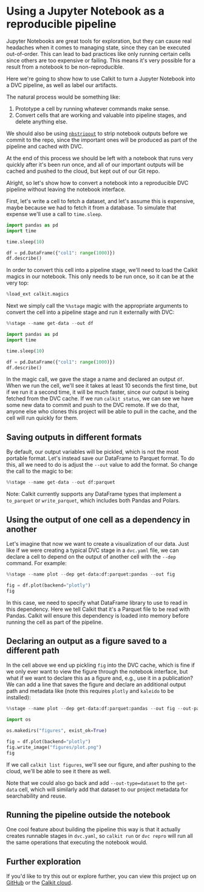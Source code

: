 # Using a Jupyter Notebook as a reproducible pipeline

Jupyter Notebooks are great tools for exploration,
but they can cause real headaches when it comes to managing state,
since they can be executed out-of-order.
This can lead to bad practices like only running certain cells
since others are too expensive or failing.
This means it's very possible for a result from a notebook to be
non-reproducible.

Here we're going to show how to use Calkit to turn a Jupyter Notebook
into a DVC pipeline,
as well as label our artifacts.

The natural process would be something like:

1. Prototype a cell by running whatever commands make sense.
2. Convert cells that are working and valuable into pipeline
   stages, and delete anything else.

We should also be using [`nbstripout`](https://github.com/kynan/nbstripout)
to strip notebook outputs before we commit to the repo,
since the important ones will be produced as part of the pipeline
and cached with DVC.

At the end of this process we should be left with a notebook that runs
very quickly after it's been run once,
and all of our important outputs will be cached and pushed to the cloud,
but kept out of our Git repo.

Alright, so let's show how to convert a notebook into a reproducible
DVC pipeline without leaving the notebook interface.

First, let's write a cell to fetch a dataset,
and let's assume this is expensive,
maybe because we had to fetch it from a database.
To simulate that expense we'll use a call to `time.sleep`.

```python
import pandas as pd
import time

time.sleep(10)

df = pd.DataFrame({"col1": range(1000)})
df.describe()
```

In order to convert this cell into a pipeline stage,
we'll need to load the Calkit magics in our notebook.
This only needs to be run once, so it can be at the very top:

```python
%load_ext calkit.magics
```

Next we simply call the `%%stage` magic with the appropriate arguments to
convert the cell into a pipeline stage and run it externally with DVC:

```python
%%stage --name get-data --out df

import pandas as pd
import time

time.sleep(10)

df = pd.DataFrame({"col1": range(1000)})
df.describe()
```

In the magic call, we gave the stage a name and declared an output `df`.
When we run the cell, we'll see it takes at least 10 seconds the first time,
but if we run it a second time,
it will be much faster, since our output is being fetched from the DVC cache.
If we run `calkit status`, we can see we have some new data to commit and
push to the DVC remote.
If we do that, anyone else who clones this project will be able to
pull in the cache, and the cell will run quickly for them.

## Saving outputs in different formats

By default, our output variables will be pickled,
which is not the most portable format.
Let's instead save our DataFrame to Parquet format.
To do this, all we need to do is adjust the `--out` value to add the format.
So change the call to the magic to be:

```python
%%stage --name get-data --out df:parquet
```

Note: Calkit currently supports any DataFrame types that implement a
`to_parquet` or `write_parquet`,
which includes both Pandas and Polars.

## Using the output of one cell as a dependency in another

Let's imagine that now we want to create a visualization of our data.
Just like if we were creating a typical DVC stage in a `dvc.yaml` file,
we can declare a cell to depend on the output of another cell with the
`--dep` command.
For example:

```python
%%stage --name plot --dep get-data:df:parquet:pandas --out fig

fig = df.plot(backend="plotly")
fig
```

In this case, we need to specify what DataFrame library to use to read in
this dependency.
Here we tell Calkit that it's a Parquet file to be read with Pandas.
Calkit will ensure this dependency is loaded into memory before running the
cell as part of the pipeline.

## Declaring an output as a figure saved to a different path

In the cell above we end up pickling `fig` into the DVC cache,
which is fine if we only ever want to view the figure through the notebook
interface,
but what if we want to declare this as a figure and, e.g.,
use it in a publication?
We can add a line that saves the figure and declare an additional output path
and metadata like (note this requires `plotly` and `kaleido` to be installed):

```python
%%stage --name plot --dep get-data:df:parquet:pandas --out fig --out-path figures/plot.png --out-type figure --out-title "A plot of the data" --out-desc "This is a plot of the data."

import os

os.makedirs("figures", exist_ok=True)

fig = df.plot(backend="plotly")
fig.write_image("figures/plot.png")
fig
```

If we call `calkit list figures`, we'll see our figure,
and after pushing to the cloud, we'll be able to see it there as well.

Note that we could also go back and add `--out-type=dataset` to the
`get-data` cell,
which will similarly add that dataset to our project metadata
for searchability and reuse.

## Running the pipeline outside the notebook

One cool feature about building the pipeline this way is that it actually
creates runnable stages in `dvc.yaml`,
so `calkit run` or `dvc repro` will run all the same operations that
executing the notebook would.

## Further exploration

If you'd like to try this out or explore further,
you can view this project up on
[GitHub](https://github.com/calkit/example-notebook-pipeline)
or the [Calkit cloud](https://calkit.io/calkit/example-notebook-pipeline).
